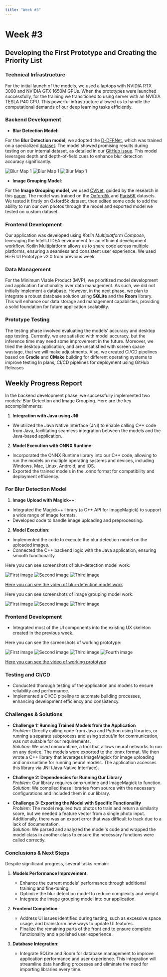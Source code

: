 ```yaml
---
title: "Week #3"
---
```


# **Week #3**

## **Developing the First Prototype and Creating the Priority List**

### **Technical Infrastructure**

For the initial launch of the models, we used a laptops with NVIDIA RTX 3060 and NVIDIA GTX 1650M GPUs.
When the prototypes were launched successfully, for the training we transitioned to using server with
an NVIDIA TESLA P40 GPU. This powerful infrastructure allowed us to handle the computational demands of our deep
learning tasks efficiently.

### **Backend Development**

- **Blur Detection Model**:

For the **Blur Detection model**, we adopted
the [D-DFFNet](https://paperswithcode.com/paper/depth-and-dof-cues-make-a-better-defocus-blur),
which was trained on a specialized [dataset](https://drive.google.com/file/d/1pkgfGSKx80Eq1_kq6-PwYl6zSYXwkqS8/view).
The model showed promising results during testing on our internal dataset, as detailed in
our [GitHub issue](https://github.com/IU-Capstone-Project-2024/A-Shot/issues/12).
This model leverages depth and depth-of-field cues to enhance blur detection accuracy significantly.

![Blur Map 1](/2024/A-Shot/week03/blur-detection/map-1.jpg)
![Blur Map 1](/2024/A-Shot/week03/blur-detection/map-2.jpg)
![Blur Map 1](/2024/A-Shot/week03/blur-detection/map-3.jpg)

- **Image Grouping Model**:

For the **Image Grouping model**, we used [CVNet](https://github.com/shihaoshao-gh/superglobal?tab=readme-ov-file), guided by the research in this [paper](https://arxiv.org/abs/2308.06954).
The model was trained on the [Oxford5k](https://paperswithcode.com/dataset/oxford5k) and [Paris6K](https://paperswithcode.com/dataset/paris6k) datasets.
We tested it firstly on Oxford5k dataset, then edited some code to add the ability to run our own photos through the model and exported model we tested on custom dataset.

### **Frontend Development**

Our application was developed using *Kotlin Multiplatform Compose*, leveraging the IntelliJ IDEA environment for an efficient development workflow.
Kotlin Multiplatform allows us to share code across multiple platforms, ensuring a seamless and consistent user experience.
We used Hi-Fi UI Prototype v2.0 from previous week.

### **Data Management**

For the Minimum Viable Product (MVP), we prioritized model development and application functionality over data
management. As such, we did not initially implement a database. However, in the next phase, we plan to integrate a
robust database solution using **SQLite** and the **Room** library. This will enhance our data storage and management
capabilities, providing a solid foundation for future application scalability.

### **Prototype Testing**

The testing phase involved evaluating the models' accuracy and desktop app testing.
Currently, we are satisfied with model accuracy, but the inference time may need some improvement in the future.
Moreover, we tried the desktop application, and are unsatisfied with screen space wastage, that we will make adjustments.
Also, we created CI/CD pipelines based on **Gradle** and **CMake** building for different operating systems to improve testing
In plans, CI/CD pipelines for deployment using GitHub Releases

## **Weekly Progress Report**

In the backend development phase, we successfully implemented two models: Blur Detection and Image Grouping. Here are
the key accomplishments:

1. **Integration with Java using JNI**:

- We utilized the Java Native Interface (JNI) to enable calling C++ code from Java, facilitating seamless integration
  between the models and the Java-based application.

2. **Model Execution with ONNX Runtime**:

- Incorporated the ONNX Runtime library into our C++ code, allowing to run the models on multiple operating systems and
  devices, including Windows, Mac, Linux, Android, and iOS.
- Exported the trained models in the .onnx format for compatibility and deployment efficiency.

### **For Blur Detection Model**

1. **Image Upload with Magick++**:

- Integrated the Magick++ library (a C++ API for ImageMagick) to support a wide range of image formats.
- Developed code to handle image uploading and preprocessing.

2. **Model Execution**:

- Implemented the code to execute the blur detection model on the uploaded images.
- Connected the C++ backend logic with the Java application, ensuring smooth functionality.

Here you can see screenshots of blur-detection model work:

![First image](/2024/A-Shot/week03/blur-detection/blur-1.png)
![Second image](/2024/A-Shot/week03/blur-detection/blur-2.png)
![Third image](/2024/A-Shot/week03/blur-detection/blur-3.png)

[Here you can see the video of blur-detection model work](https://drive.google.com/drive/u/0/folders/18jDpyZYHyM5TImLloxhwcTvzpyfWj6Ws)

Here you can see screenshots of image grouping model work:

![First image](/2024/A-Shot/week03/image-grouping/1sta-shot.png)
![Second image](/2024/A-Shot/week03/image-grouping/2nda-shot.png)
![Third image](/2024/A-Shot/week03/image-grouping/3rda-shot.png)

### **Frontend Development**

- Integrated most of the UI components into the existing UX skeleton created in the previous week.

Here you can see the screenshots of working prototype:

![First image](/2024/A-Shot/week03/app/app-1.png)
![Second image](/2024/A-Shot/week03/app/app-2.png)
![Third image](/2024/A-Shot/week03/app/app-3.png)
![Fourth image](/2024/A-Shot/week03/app/app-4.png)

[Here you can see the video of working prototype](https://drive.google.com/file/d/1KzaFrnpbjQm7oWYZ74eE02lWsVIItn-N/view?usp=sharing)

### **Testing and CI/CD**

- Conducted thorough testing of the application and models to ensure reliability and performance.
- Implemented a CI/CD pipeline to automate building processes, enhancing development efficiency
  and consistency.

### **Challenges & Solutions**

- **Challenge 1: Running Trained Models from the Application**  
  *Problem*: Directly calling code from Java and Python using libraries, or running a separate subprocess and using stdout/in for communication, was not suitable for our requirements.  
  *Solution*: We used onnxruntime, a tool that allows neural networks to run on any device. The models were exported to the .onnx format. We then wrote a C++ library that leverages ImageMagick for image uploading and onnxruntime for running neural models. The application accesses this library via JNI (Java Native Interface).

- **Challenge 2: Dependencies for Running Our Library**  
  *Problem*: Our library requires onnxruntime and ImageMagick to function.  
  *Solution*: We compiled these libraries from source with the necessary configurations and included them in our library.

- **Challenge 3: Exporting the Model with Specific Functionality**  
  *Problem*: The model required two photos to train and return a similarity score, but we needed a feature vector from a single photo input. Additionally, there was an export error that was difficult to track due to a lack of documentation.  
  *Solution*: We parsed and analyzed the model's code and wrapped the model class in another class to ensure the necessary functions were called correctly.

### **Conclusions & Next Steps**

Despite significant progress, several tasks remain:

1. **Models Performance Improvement**:
   - Enhance the current models' performance through additional training and fine-tuning.
   - Optimize the blur detection model to reduce complexity and weight.
   - Integrate the image grouping model into our application.

2. **Frontend Completion**:
   - Address UI issues identified during testing, such as excessive space usage, and brainstorm new ways to update UI features.
   - Finalize the remaining parts of the front end to ensure complete functionality and a polished user experience.

3. **Database Integration**:
   - Integrate SQLite and Room for database management to improve application performance and user experience. This integration will streamline data handling processes and eliminate the need for importing libraries every time.
